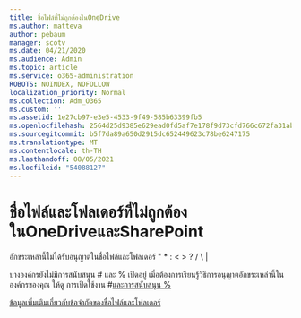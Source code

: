 ```yaml
---
title: ชื่อไฟล์ที่ไม่ถูกต้องในOneDrive
ms.author: matteva
author: pebaum
manager: scotv
ms.date: 04/21/2020
ms.audience: Admin
ms.topic: article
ms.service: o365-administration
ROBOTS: NOINDEX, NOFOLLOW
localization_priority: Normal
ms.collection: Adm_O365
ms.custom: ''
ms.assetid: 1e27cb97-e3e5-4533-9f49-585b63399fb5
ms.openlocfilehash: 2564d25d9385e629ead0fd5af7e178f9d73cfd766c672fa31abc493185786c76
ms.sourcegitcommit: b5f7da89a650d2915dc652449623c78be6247175
ms.translationtype: MT
ms.contentlocale: th-TH
ms.lasthandoff: 08/05/2021
ms.locfileid: "54088127"
---
```

# <a name="invalid-file-and-folder-names-in-onedrive-and-sharepoint"></a>ชื่อไฟล์และโฟลเดอร์ที่ไม่ถูกต้องในOneDriveและSharePoint

อักขระเหล่านี้ไม่ได้รับอนุญาตในชื่อไฟล์และโฟลเดอร์ " \* : \< \> ? / \ | 
  
บางองค์กรยังไม่มีการสนับสนุน # และ % เปิดอยู่ เมื่อต้องการเรียนรู้วิธีการอนุญาตอักขระเหล่านี้ในองค์กรของคุณ ให้ดู การเปิดใช้งาน #[และการสนับสนุน %](https://go.microsoft.com/fwlink/?linkid=862611) 
  
[ข้อมูลเพิ่มเติมเกี่ยวกับข้อจํากัดของชื่อไฟล์และโฟลเดอร์](https://go.microsoft.com/fwlink/?linkid=866430)
  

